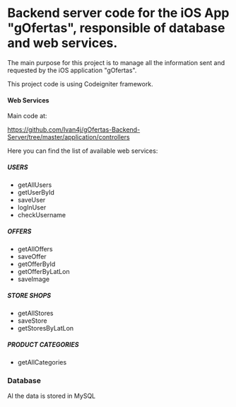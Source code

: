 # Backend server code for the iOS App "gOfertas", responsible of database and web services.

The main purpose for this project is to manage all the information sent and requested by the iOS application "gOfertas".

This project code is using Codeigniter framework.

#### Web Services

Main code at: 

https://github.com/Ivan4j/gOfertas-Backend-Server/tree/master/application/controllers


Here you can find the list of available web services:

##### USERS
- getAllUsers
- getUserById
- saveUser
- logInUser
- checkUsername


##### OFFERS
- getAllOffers
- saveOffer
- getOfferById
- getOfferByLatLon
- saveImage


##### STORE SHOPS
- getAllStores
- saveStore
- getStoresByLatLon


##### PRODUCT CATEGORIES
- getAllCategories

### Database

Al the data is stored in MySQL
